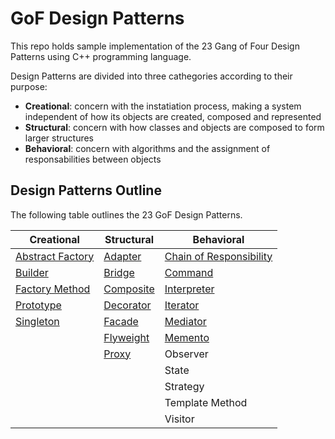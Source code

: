 # GoF Design Patterns

This repo holds sample implementation of the 23 Gang of Four Design Patterns using C++ programming language.

Design Patterns are divided into three cathegories according to their purpose:

* __Creational__: concern with the instatiation process, making a system independent of how its objects are created, composed and represented
* __Structural__: concern with how classes and objects are composed to form larger structures
* __Behavioral__: concern with algorithms and the assignment of responsabilities between objects

## Design Patterns Outline

The following table outlines the 23 GoF Design Patterns.

| Creational                                                                                                | Structural                                                                                  | Behavioral                                                                                                              |
| --------------------------------------------------------------------------------------------------------- | ------------------------------------------------------------------------------------------- | ----------------------------------------------------------------------------------------------------------------------- |
| [Abstract Factory](https://github.com/DocBrown85/design_patterns/tree/master/creational/abstract_factory) | [Adapter](https://github.com/DocBrown85/design_patterns/tree/master/structural/adapter)     | [Chain of Responsibility](https://github.com/DocBrown85/design_patterns/tree/master/behavioral/chain_of_responsibility) |
| [Builder](https://github.com/DocBrown85/design_patterns/tree/master/creational/builder)                   | [Bridge](https://github.com/DocBrown85/design_patterns/tree/master/structural/bridge)       | [Command](https://github.com/DocBrown85/design_patterns/tree/master/behavioral/command)                                 |
| [Factory Method](https://github.com/DocBrown85/design_patterns/tree/master/creational/factory_method)     | [Composite](https://github.com/DocBrown85/design_patterns/tree/master/structural/composite) | [Interpreter](https://github.com/DocBrown85/design_patterns/tree/master/behavioral/interpreter)                         |
| [Prototype](https://github.com/DocBrown85/design_patterns/tree/master/creational/prototype)               | [Decorator](https://github.com/DocBrown85/design_patterns/tree/master/structural/decorator) | [Iterator](https://github.com/DocBrown85/design_patterns/tree/master/behavioral/iterator)                               |
| [Singleton](https://github.com/DocBrown85/design_patterns/tree/master/creational/singleton)               | [Facade](https://github.com/DocBrown85/design_patterns/tree/master/structural/facade)       | [Mediator](https://github.com/DocBrown85/design_patterns/tree/master/behavioral/mediator)                               |
|                                                                                                           | [Flyweight](https://github.com/DocBrown85/design_patterns/tree/master/structural/flyweight) | [Memento](https://github.com/DocBrown85/design_patterns/tree/master/behavioral/memento)                                 |
|                                                                                                           | [Proxy](https://github.com/DocBrown85/design_patterns/tree/master/structural/proxy)         | Observer                                                                                                                |
|                                                                                                           |                                                                                             | State                                                                                                                   |
|                                                                                                           |                                                                                             | Strategy                                                                                                                |
|                                                                                                           |                                                                                             | Template Method                                                                                                         |
|                                                                                                           |                                                                                             | Visitor                                                                                                                 |
